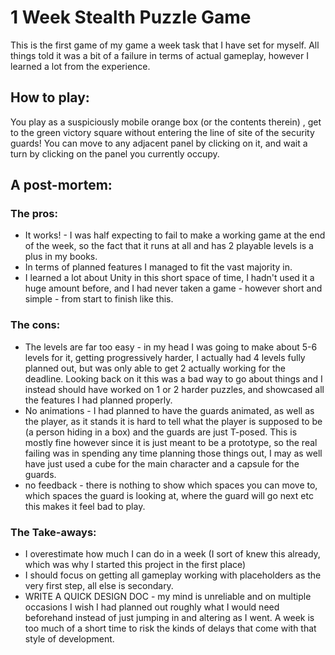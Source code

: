 # 1 Week Stealth Puzzle Game

This is the first game of my game a week task that I have set for myself. All things told it was a bit of a failure in terms of actual gameplay, however I learned a lot from the experience.

## How to play:

You play as a suspiciously mobile orange box (or the contents therein) , get to the green victory square without entering the line of site of the security guards! You can move to any adjacent panel by clicking on it, and wait a turn by clicking on the panel you currently occupy.

## A post-mortem:

### The pros:
- It works! - I was half expecting to fail to make a working game at the end of the week, so the fact that it runs at all and has 2 playable levels is a plus in my books.
- In terms of planned features I managed to fit the vast majority in.
- I learned a lot about Unity in this short space of time, I hadn't used it a huge amount before, and I had never taken a game - however short and simple - from start to finish like this.

### The cons:
- The levels are far too easy - in my head I was going to make about 5-6 levels for it, getting progressively harder, I actually had 4 levels fully planned out, but was only able to get 2 actually working for the deadline. Looking back on it this was a bad way to go about things and I instead should have worked on 1 or 2 harder puzzles, and showcased all the features I had planned properly.
- No animations - I had planned to have the guards animated, as well as the player, as it stands it is hard to tell what the player is supposed to be (a person hiding in a box) and the guards are just T-posed. This is mostly fine however since it is just meant to be a prototype, so the real failing was in spending any time planning those things out, I may as well have just used a cube for the main character and a capsule for the guards.
- no feedback - there is nothing to show which spaces you can move to, which spaces the guard is looking at, where the guard will go next etc this makes it feel bad to play.
### The Take-aways:

- I overestimate how much I can do in a week (I sort of knew this already, which was why I started this project in the first place) 
- I should focus on getting all gameplay working with placeholders as the very first step, all else is secondary.
- WRITE A QUICK DESIGN DOC - my mind is unreliable and on multiple occasions I wish I had planned out roughly what I would need beforehand instead of just jumping in and altering as I went. A week is too much of a short time to risk the kinds of delays that come with that style of development.


